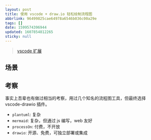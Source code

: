 ```yaml
---
layout: post
title: 使用 vscode + draw.io 轻松绘制流程图
abbrlink: 96499825cae64978a6546b036c00a29e
tags: []
date: 1599574396944
updated: 1607854812265
sticky: null
---
```


> [vscode 扩展](https://marketplace.visualstudio.com/items?itemName=hediet.vscode-drawio-insiders-build)

## 场景

## 考察

事实上吾辈也有做过相当的考察，用过几个知名的流程图工具，但最终选择 vscode-drawio 插件。

- `plantuml`: 复杂
- `mermaid`: 复杂，但通过 js 编写，web 友好
- `processOn`: 付费，不开放
- `drawio`: 开源、免费，可独立部署或集成
